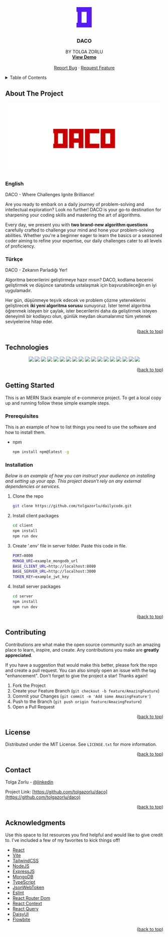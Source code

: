 <a name="readme-top"></a>

<!-- PROJECT LOGO -->
<br />
<div align="center">
  <a href="#">
    <img style="border-radius: 10px" src="/daco-logo.png" alt="Logo" width="80" height="80">
  </a>

  <h3 align="center">DACO</h3>

  <p align="center">
    BY TOLGA ZORLU
    <br />
    <a href="https://www.daco.space/"><strong>View Demo</strong></a>
    <br />
    <br />
    <a href="https://github.com/tolgazorlu/daco/issues">Report Bug</a>
    ·
    <a href="https://github.com/tolgazorlu/daco/issues">Request Feature</a>
  </p>
</div>

<details>
  <summary>Table of Contents</summary>
  <ol>
    <li>
      <a href="#about-the-project">About The Project</a>
      <ul>
        <li><a href="#technologies">Technologies</a></li>
        <li><a href="#features">Features</a></li>
      </ul>
    </li>
    <li>
      <a href="#getting-started">Getting Started</a>
      <ul>
        <li><a href="#prerequisites">Prerequisites</a></li>
        <li><a href="#installation">Installation</a></li>
      </ul>
    </li>
    <li><a href="#contributing">Contributing</a></li>
    <li><a href="#license">License</a></li>
    <li><a href="#contact">Contact</a></li>
    <li><a href="#acknowledgments">Acknowledgments</a></li>
  </ol>
</details>

## About The Project

<img style="border-radius: 10px" src="/daco-banner.png" alt="DACO" title="DACO">

### English

DACO - Where Challenges Ignite Brilliance!

Are you ready to embark on a daily journey of problem-solving and intellectual exploration? Look no further! DACO is your go-to destination for sharpening your coding skills and mastering the art of algorithms.

Every day, we present you with <strong>two brand-new algorithm questions</strong> carefully crafted to challenge your mind and hone your problem-solving abilities. Whether you're a beginner eager to learn the basics or a seasoned coder aiming to refine your expertise, our daily challenges cater to all levels of proficiency.

### Türkçe

DACO - Zekanın Parladığı Yer!

Algoritma becerilerini geliştirmeye hazır mısın? DACO, kodlama becerini geliştirmek ve düşünce sanatında ustalaşmak için başvurabileceğin en iyi uygulamadır.

Her gün, düşünmeye teşvik edecek ve problem çözme yeteneklerini geliştirecek <strong>iki yeni algoritma sorusu</strong> sunuyoruz. İster temel algoritma öğrenmek isteyen bir çaylak, ister becerilerini daha da geliştirmek isteyen deneyimli bir kodlayıcı olun, günlük meydan okumalarımız tüm yetenek seviyelerine hitap eder.

<p align="right">(<a href="#readme-top">back to top</a>)</p>

## Technologies

<p align="center">
  <a>
  <img src="https://img.shields.io/badge/React-20232A?style=for-the-badge&logo=react&logoColor=61DAFB">
  </a>
  <a>
  <img src="https://img.shields.io/badge/Tailwind_CSS-38B2AC?style=for-the-badge&logo=tailwind-css&logoColor=white"/>
  </a>
  <a><img src="https://img.shields.io/badge/Node.js-43853D?style=for-the-badge&logo=node.js&logoColor=white"/></a>
  <a><img src="https://img.shields.io/badge/Express.js-404D59?style=for-the-badge"/></a>
  <a><img src="https://img.shields.io/badge/MongoDB-4EA94B?style=for-the-badge&logo=mongodb&logoColor=white"/></a>
  <a><img src="https://img.shields.io/badge/TypeScript-007ACC?style=for-the-badge&logo=typescript&logoColor=white"/></a>
  <a><img src="https://img.shields.io/badge/GitHub-100000?style=for-the-badge&logo=github&logoColor=white"/></a>
  <a><img src="https://img.shields.io/badge/HTML5-E34F26?style=for-the-badge&logo=html5&logoColor=white"/></a>
  <a><img src="https://img.shields.io/badge/CSS3-1572B6?style=for-the-badge&logo=css3&logoColor=white"/></a>
  <a><img src="https://img.shields.io/badge/JavaScript-F7DF1E?style=for-the-badge&logo=javascript&logoColor=black"/></a>
  <a><img src="https://img.shields.io/badge/Markdown-000000?style=for-the-badge&logo=markdown&logoColor=white"/></a>
  <a><img src="https://img.shields.io/badge/React_Router-CA4245?style=for-the-badge&logo=react-router&logoColor=white"/></a>
  <a><img src="https://img.shields.io/badge/json%20web%20tokens-323330?style=for-the-badge&logo=json-web-tokens&logoColor=pink"/></a>
  <a><img src="https://img.shields.io/badge/Vercel-000000?style=for-the-badge&logo=vercel&logoColor=white"/></a>
  <a><img src="https://img.shields.io/badge/Visual_Studio_Code-0078D4?style=for-the-badge&logo=visual%20studio%20code&logoColor=white"/></a>
  <a><img src="https://img.shields.io/badge/eslint-3A33D1?style=for-the-badge&logo=eslint&logoColor=white"/></a>
  <a><img src="https://img.shields.io/badge/prettier-1A2C34?style=for-the-badge&logo=prettier&logoColor=F7BA3E"/></a>
  <a><img src="https://img.shields.io/badge/GIT-E44C30?style=for-the-badge&logo=git&logoColor=white"/></a>
</p>

<p align="right">(<a href="#readme-top">back to top</a>)</p>

<!-- GETTING STARTED -->

## Getting Started

This is an MERN Stack example of e-commerce project.
To get a local copy up and running follow these simple example steps.

### Prerequisites

This is an example of how to list things you need to use the software and how to install them.

- npm
  ```sh
  npm install npm@latest -g
  ```

### Installation

_Below is an example of how you can instruct your audience on installing and setting up your app. This project doesn't rely on any external dependencies or services._

1. Clone the repo
   ```sh
   git clone https://github.com/tolgazorlu/dailycode.git
   ```
2. Install client packages
   ```sh
   cd client
   npm install
   npm run dev
   ```
3. Create '.env' file in server folder. Paste this code in file.
   ```sh
   PORT=8000
   MONGO_URI=example_mongodb_url
   BASE_CLIENT_URL=http://localhost:8080
   BASE_SERVER_URL=http://localhost:3000
   TOKEN_KEY=example_jwt_key
   ```
4. Install server packages
   ```sh
   cd server
   npm install
   npm run dev
   ```

<p align="right">(<a href="#readme-top">back to top</a>)</p>

<!-- CONTRIBUTING -->

## Contributing

Contributions are what make the open source community such an amazing place to learn, inspire, and create. Any contributions you make are **greatly appreciated**.

If you have a suggestion that would make this better, please fork the repo and create a pull request. You can also simply open an issue with the tag "enhancement".
Don't forget to give the project a star! Thanks again!

1. Fork the Project
2. Create your Feature Branch (`git checkout -b feature/AmazingFeature`)
3. Commit your Changes (`git commit -m 'Add some AmazingFeature'`)
4. Push to the Branch (`git push origin feature/AmazingFeature`)
5. Open a Pull Request

<p align="right">(<a href="#readme-top">back to top</a>)</p>

<!-- LICENSE -->

## License

Distributed under the MIT License. See `LICENSE.txt` for more information.

<p align="right">(<a href="#readme-top">back to top</a>)</p>

<!-- CONTACT -->

## Contact

Tolga Zorlu - [@linkedin](https://www.linkedin.com/in/tolgazorlu/)

Project Link: [https://github.com/tolgazorlu/daco](https://github.com/tolgazorlu/daco)

<p align="right">(<a href="#readme-top">back to top</a>)</p>

<!-- ACKNOWLEDGMENTS -->

## Acknowledgments

Use this space to list resources you find helpful and would like to give credit to. I've included a few of my favorites to kick things off!

- [React](https://react.dev/)
- [Vite](https://vitejs.dev/)
- [TailwindCSS](https://tailwindcss.com/)
- [NodeJS](https://nodejs.org/en)
- [ExpressJS](https://expressjs.com/)
- [MongoDB](https://www.mongodb.com/)
- [TypeScript](https://www.typescriptlang.org/)
- [JsonWebToken](https://jwt.io/)
- [Eslint](https://eslint.org/)
- [React Router Dom](https://reactrouter.com/en/main)
- [React Context](https://react.dev/reference/react/useContext)
- [React Query](https://tanstack.com/query/v3/)
- [DaisyUI](https://daisyui.com/)
- [Flowbite](https://flowbite.com/)

<p align="right">(<a href="#readme-top">back to top</a>)</p>

